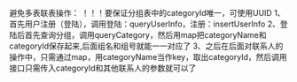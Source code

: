 避免多表联表操作：
！！！要保证分组表中的categoryId唯一，可使用UUID
1、首先用户注册（登陆），调用登陆：queryUserInfo，注册：insertUserInfo
2、登陆后首先查询分组，调用queryCategory，然后用map把categoryName和categoryId保存起来,后面组名和组号就能一一对应了
3、之后在后面对联系人的操作中，只需通过map，用categoryName当作key，取出categoryId，然后调用接口只需传入categoryId和其他联系人的参数就可以了
